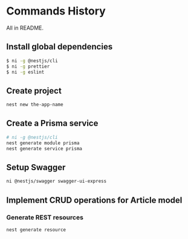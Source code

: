 # Commands History

All in README.

## Install global dependencies

```sh
$ ni -g @nestjs/cli
$ ni -g prettier
$ ni -g eslint
```

## Create project

```sh
nest new the-app-name
```

## Create a Prisma service

```sh
# ni -g @nestjs/cli
nest generate module prisma
nest generate service prisma
```

## Setup Swagger

```sh
ni @nestjs/swagger swagger-ui-express
```

## Implement CRUD operations for Article model

### Generate REST resources

```sh
nest generate resource
```
